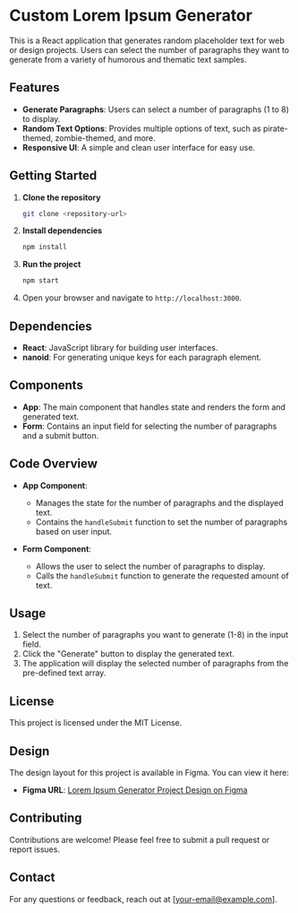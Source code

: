 # Custom Lorem Ipsum Generator

This is a React application that generates random placeholder text for web or design projects. Users can select the number of paragraphs they want to generate from a variety of humorous and thematic text samples.

## Features

- **Generate Paragraphs**: Users can select a number of paragraphs (1 to 8) to display.
- **Random Text Options**: Provides multiple options of text, such as pirate-themed, zombie-themed, and more.
- **Responsive UI**: A simple and clean user interface for easy use.

## Getting Started

1. **Clone the repository**
   ```bash
   git clone <repository-url>
   ```
2. **Install dependencies**
   ```bash
   npm install
   ```
3. **Run the project**
   ```bash
   npm start
   ```
4. Open your browser and navigate to `http://localhost:3000`.

## Dependencies

- **React**: JavaScript library for building user interfaces.
- **nanoid**: For generating unique keys for each paragraph element.

## Components

- **App**: The main component that handles state and renders the form and generated text.
- **Form**: Contains an input field for selecting the number of paragraphs and a submit button.

## Code Overview

- **App Component**:

  - Manages the state for the number of paragraphs and the displayed text.
  - Contains the `handleSubmit` function to set the number of paragraphs based on user input.

- **Form Component**:
  - Allows the user to select the number of paragraphs to display.
  - Calls the `handleSubmit` function to generate the requested amount of text.

## Usage

1. Select the number of paragraphs you want to generate (1-8) in the input field.
2. Click the "Generate" button to display the generated text.
3. The application will display the selected number of paragraphs from the pre-defined text array.

## License

This project is licensed under the MIT License.

## Design

The design layout for this project is available in Figma. You can view it here:

- **Figma URL**: [Lorem Ipsum Generator Project Design on Figma](https://www.figma.com/design/JRDDc3aN6uiBS3yvjbkk0s/Lorem-ipsum?node-id=0-1&node-type=canvas&t=s7vYdYzY2XMHEYkq-0)

## Contributing

Contributions are welcome! Please feel free to submit a pull request or report issues.

## Contact

For any questions or feedback, reach out at [your-email@example.com].
